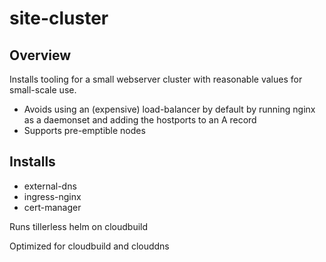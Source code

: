 # site-cluster

## Overview

Installs tooling for a small webserver cluster with reasonable values for small-scale use.

* Avoids using an (expensive) load-balancer by default by running nginx as a daemonset and adding the hostports to an A record
* Supports pre-emptible nodes

## Installs

- external-dns
- ingress-nginx
- cert-manager

Runs tillerless helm on cloudbuild

Optimized for cloudbuild and clouddns
